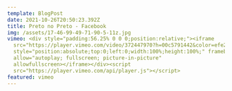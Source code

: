 ```yaml
---
template: BlogPost
date: 2021-10-26T20:50:23.392Z
title: Preto no Preto - Facebook
img: /assets/17-46-99-49-71-90-5-11z.jpg
vimeo: <div style="padding:56.25% 0 0 0;position:relative;"><iframe
  src="https://player.vimeo.com/video/372447970?h=00c5791442&color=efe200&title=0&byline=0&portrait=0"
  style="position:absolute;top:0;left:0;width:100%;height:100%;" frameborder="0"
  allow="autoplay; fullscreen; picture-in-picture"
  allowfullscreen></iframe></div><script
  src="https://player.vimeo.com/api/player.js"></script>
featured: vimeo
---
```

